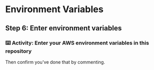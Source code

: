 # Environment Variables

## Step 6: Enter environment variables

### :keyboard: Activity: Enter your AWS environment variables in this repository

Then confirm you've done that by commenting.